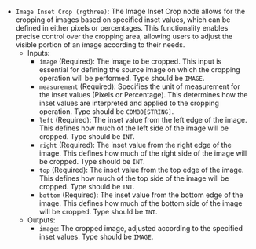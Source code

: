 - `Image Inset Crop (rgthree)`: The Image Inset Crop node allows for the cropping of images based on specified inset values, which can be defined in either pixels or percentages. This functionality enables precise control over the cropping area, allowing users to adjust the visible portion of an image according to their needs.
    - Inputs:
        - `image` (Required): The image to be cropped. This input is essential for defining the source image on which the cropping operation will be performed. Type should be `IMAGE`.
        - `measurement` (Required): Specifies the unit of measurement for the inset values (Pixels or Percentage). This determines how the inset values are interpreted and applied to the cropping operation. Type should be `COMBO[STRING]`.
        - `left` (Required): The inset value from the left edge of the image. This defines how much of the left side of the image will be cropped. Type should be `INT`.
        - `right` (Required): The inset value from the right edge of the image. This defines how much of the right side of the image will be cropped. Type should be `INT`.
        - `top` (Required): The inset value from the top edge of the image. This defines how much of the top side of the image will be cropped. Type should be `INT`.
        - `bottom` (Required): The inset value from the bottom edge of the image. This defines how much of the bottom side of the image will be cropped. Type should be `INT`.
    - Outputs:
        - `image`: The cropped image, adjusted according to the specified inset values. Type should be `IMAGE`.
